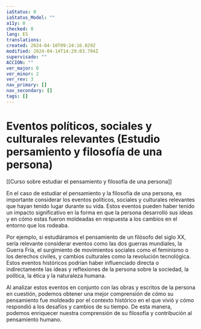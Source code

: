 ```yaml
---
iaStatus: 0
iaStatus_Model: ""
a11y: 0
checked: 0
lang: ES
translations: 
created: 2024-04-10T09:24:16.029Z
modified: 2024-04-14T14:29:03.794Z
supervisado: ""
ACCION: ""
ver_major: 0
ver_minor: 2
ver_rev: 3
nav_primary: []
nav_secondary: []
tags: []
---
```

# Eventos políticos, sociales y culturales relevantes (Estudio persamiento y filosofía de una persona)

[[Curso sobre estudiar el pensamiento y filosofía de una persona]]

En el caso de estudiar el pensamiento y la filosofía de una persona, es importante considerar los eventos políticos, sociales y culturales relevantes que hayan tenido lugar durante su vida. Estos eventos pueden haber tenido un impacto significativo en la forma en que la persona desarrolló sus ideas y en cómo estas fueron moldeadas en respuesta a los cambios en el entorno que los rodeaba.

Por ejemplo, si estudiáramos el pensamiento de un filósofo del siglo XX, sería relevante considerar eventos como las dos guerras mundiales, la Guerra Fría, el surgimiento de movimientos sociales como el feminismo o los derechos civiles, y cambios culturales como la revolución tecnológica. Estos eventos históricos podrían haber influenciado directa o indirectamente las ideas y reflexiones de la persona sobre la sociedad, la política, la ética y la naturaleza humana.

Al analizar estos eventos en conjunto con las obras y escritos de la persona en cuestión, podemos obtener una mejor comprensión de cómo su pensamiento fue moldeado por el contexto histórico en el que vivió y cómo respondió a los desafíos y cambios de su tiempo. De esta manera, podemos enriquecer nuestra comprensión de su filosofía y contribución al pensamiento humano.
